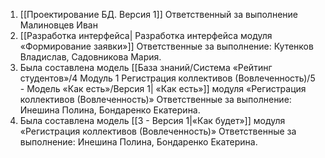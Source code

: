 1. [[Проектирование БД. Версия 1]]
	Ответственный за выполнение Малиновцев Иван
2. [[Разработка интерфейса| Разработка интерфейса модуля «Формирование заявки»]]
	Ответственные за выполнение: Кутенков Владислав, Садовникова Мария.
3.  Была составлена модель [[База знаний/Система «Рейтинг студентов»/4 Модуль 1 Регистрация коллективов (Вовлеченность)/5 - Модель «Как есть»/Версия 1| «Как есть»]] модуля «Регистрация коллективов (Вовлеченность)»
	Ответственные за выполнение: Инешина Полина, Бондаренко Екатерина.
4.   Была составлена модель [[3 - Версия 1|«Как будет»]] модуля «Регистрация коллективов (Вовлеченность)»
	Ответственные за выполнение: Инешина Полина, Бондаренко Екатерина.
